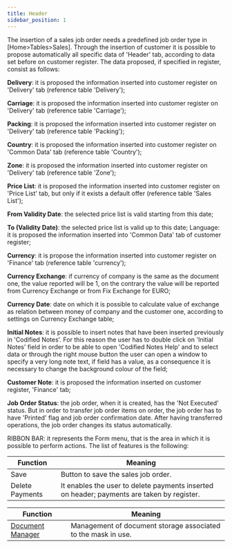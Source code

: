 ```yaml
---
title: Header
sidebar_position: 1
---
```


The insertion of a sales job order needs a predefined job order type in [Home>Tables>Sales]. Through the insertion of customer it is possible to propose automatically all specific data of 'Header' tab, according to data set before on customer register. The data proposed, if specified in register, consist as follows:

**Delivery**: it is proposed the information inserted into customer register on 'Delivery' tab (reference table 'Delivery'); 

**Carriage**: it is proposed the information inserted into customer register on 'Delivery' tab (reference table 'Carriage'); 

**Packing**: it is proposed the information inserted into customer register on 'Delivery' tab (reference table 'Packing'); 

**Country**: it is proposed the information inserted into customer register on 'Common Data' tab (reference table 'Country'); 

**Zone**: it is proposed the information inserted into customer register on 'Delivery' tab (reference table 'Zone'); 

**Price List**: it is proposed the information inserted into customer register on 'Price List' tab, but only if it exists a default offer (reference table 'Sales List'); 

**From Validity Date**: the selected price list is valid starting from this date; 

**To (Validity Date)**: the selected price list is valid up to this date; Language: it is proposed the information inserted into 'Common Data' tab of customer register;

**Currency**: it is propose the information inserted into customer register on 'Finance' tab (reference table 'currency'); 

**Currency Exchange**: if currency of company is the same as the document one, the value reported will be 1, on the contrary the value will be reported from Currency Exchange or from Fix Exchange for EURO; 

**Currency Date**: date on which it is possible to calculate value of exchange as relation between money of company and the customer one, according to settings on Currency Exchange table; 

**Initial Notes**: it is possible to insert notes that have been inserted previously in 'Codified Notes'. For this reason the user has to double click on 'Initial Notes' field in order to be able to open 'Codified Notes Help' and to select data or through the right mouse button the user can open a window to specify a very long note text, if field has a value, as a consequence it is necessary to change the background colour of the field;

**Customer Note**: it is proposed the information inserted on customer register, 'Finance' tab;

**Job Order Status**: the job order, when it is created, has the 'Not Executed' status. But in order to transfer job order items on order, the job order has to have 'Printed' flag and job order confirmation date. After having transferred operations, the job order changes its status automatically.

RIBBON BAR: it represents the Form menu, that is the area in which it is possible to perform actions. The list of features is the following:



| Function | Meaning |
| --- | --- |
| Save | Button to save the sales job order. |
| Delete Payments | It enables the user to delete payments inserted on header; payments are taken by register. |



| Function | Meaning |
| --- | --- |
|  [Document Manager](/docs/guide/operations-with-data/document-manager)  | Management of document storage associated to the mask in use. |






